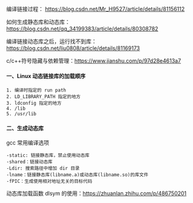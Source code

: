 编译链接过程： https://blog.csdn.net/Mr_H9527/article/details/81156112

如何生成静态库和动态库：https://blog.csdn.net/qq_34199383/article/details/80308782

编译链接动态库之后，运行找不到库：https://blog.csdn.net/liu0808/article/details/81169173

c/c++符号隐藏与依赖管理：https://www.jianshu.com/p/97d28e4613a7

#### 一、Linux 动态链接库的加载顺序

```
1. 编译时指定的 run path
2. LD_LIBRARY_PATH 指定的地方
3. ldconfig 指定的地方
4. /lib
5. /usr/lib
```

#### 二、生成动态库

gcc 常用编译选项

```
-static: 链接静态库，禁止使用动态库
-shared：链接动态库
-Ldir: 搜索路径中增加 dir 目录
-lname：链接静态库(libname.a)或动态库(libname.so)的库文件
-fPIC：生成使用相对地址无关的目标代码
```

动态库加载函数 dlsym 的使用：https://zhuanlan.zhihu.com/p/486750201

